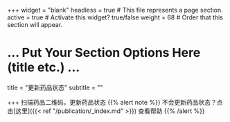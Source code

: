 +++
widget = "blank"
headless = true  # This file represents a page section.
active = true  # Activate this widget? true/false
weight = 68  # Order that this section will appear.
# ... Put Your Section Options Here (title etc.) ...

title = "更新药品状态"
subtitle = ""

+++
扫描药品二维码，更新药品状态
{{% alert note %}}
不会更新药品状态？点击[这里]({{< ref "/publication/_index.md" >}}) 查看帮助
{{% /alert %}}
